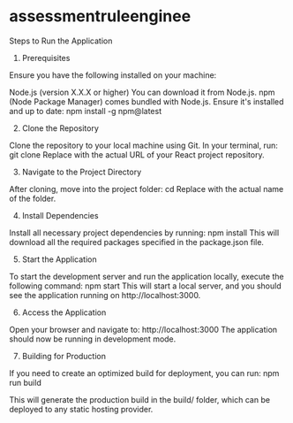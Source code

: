 # assessmentruleenginee
Steps to Run the Application

1. Prerequisites

Ensure you have the following installed on your machine:

Node.js (version X.X.X or higher)
You can download it from Node.js.
npm (Node Package Manager) comes bundled with Node.js. Ensure it's installed and up to date:
npm install -g npm@latest

2. Clone the Repository

Clone the repository to your local machine using Git. In your terminal, run:
git clone <repository-url>
Replace <repository-url> with the actual URL of your React project repository.

3. Navigate to the Project Directory

After cloning, move into the project folder:
cd <project-directory>
Replace <project-directory> with the actual name of the folder.

4. Install Dependencies

Install all necessary project dependencies by running:
npm install
This will download all the required packages specified in the package.json file.

5. Start the Application

To start the development server and run the application locally, execute the following command:
npm start
This will start a local server, and you should see the application running on http://localhost:3000.

6. Access the Application

Open your browser and navigate to:
http://localhost:3000
The application should now be running in development mode.

7. Building for Production

If you need to create an optimized build for deployment, you can run:
npm run build

This will generate the production build in the build/ folder, which can be deployed to any static hosting provider.

